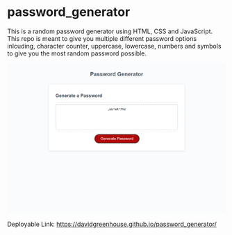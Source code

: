 # password_generator

This is a random password generator using HTML, CSS and JavaScript. This repo is meant to give you multiple different password options inlcuding, character counter, uppercase, lowercase, numbers and symbols to give you the most random password possible.

![Link to screenshot-one](./images/screenshot.png)

Deployable Link: https://davidgreenhouse.github.io/password_generator/
